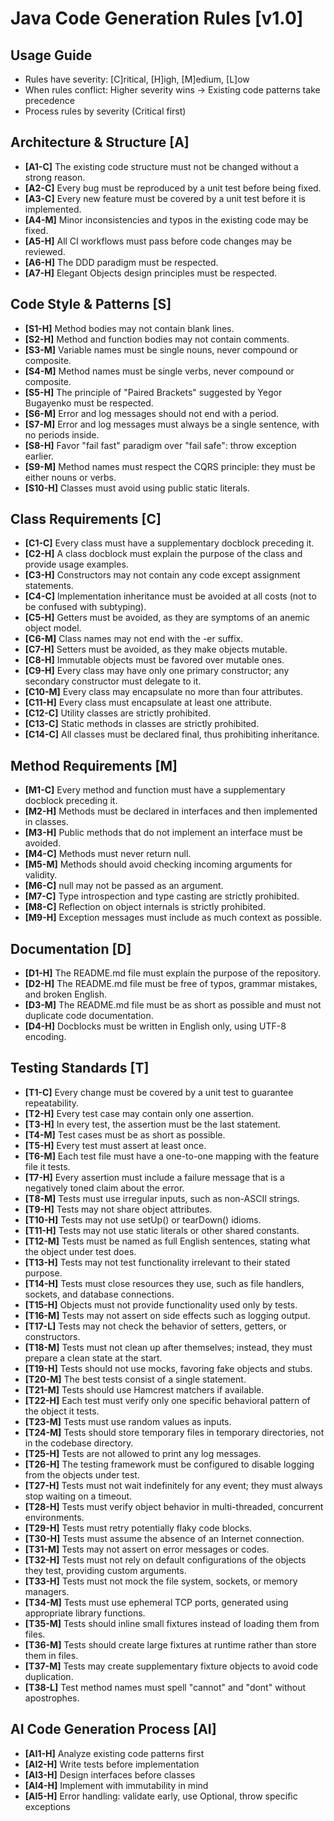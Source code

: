 <!--
SPDX-FileCopyrightText: Copyright (c) 2025 Yegor Bugayenko
SPDX-License-Identifier: MIT
-->

# Java Code Generation Rules [v1.0]

## Usage Guide
- Rules have severity: [C]ritical, [H]igh, [M]edium, [L]ow
- When rules conflict: Higher severity wins → Existing code patterns take precedence
- Process rules by severity (Critical first)

## Architecture & Structure [A]

- **[A1-C]** The existing code structure must not be changed without a strong reason.
- **[A2-C]** Every bug must be reproduced by a unit test before being fixed.
- **[A3-C]** Every new feature must be covered by a unit test before it is implemented.
- **[A4-M]** Minor inconsistencies and typos in the existing code may be fixed.
- **[A5-H]** All CI workflows must pass before code changes may be reviewed.
- **[A6-H]** The DDD paradigm must be respected.
- **[A7-H]** Elegant Objects design principles must be respected.

## Code Style & Patterns [S]

- **[S1-H]** Method bodies may not contain blank lines.
- **[S2-H]** Method and function bodies may not contain comments.
- **[S3-M]** Variable names must be single nouns, never compound or composite.
- **[S4-M]** Method names must be single verbs, never compound or composite.
- **[S5-H]** The principle of "Paired Brackets" suggested by Yegor Bugayenko must be respected.
- **[S6-M]** Error and log messages should not end with a period.
- **[S7-M]** Error and log messages must always be a single sentence, with no periods inside.
- **[S8-H]** Favor "fail fast" paradigm over "fail safe": throw exception earlier.
- **[S9-M]** Method names must respect the CQRS principle: they must be either nouns or verbs.
- **[S10-H]** Classes must avoid using public static literals.

## Class Requirements [C]

- **[C1-C]** Every class must have a supplementary docblock preceding it.
- **[C2-H]** A class docblock must explain the purpose of the class and provide usage examples.
- **[C3-H]** Constructors may not contain any code except assignment statements.
- **[C4-C]** Implementation inheritance must be avoided at all costs (not to be confused with subtyping).
- **[C5-H]** Getters must be avoided, as they are symptoms of an anemic object model.
- **[C6-M]** Class names may not end with the -er suffix.
- **[C7-H]** Setters must be avoided, as they make objects mutable.
- **[C8-H]** Immutable objects must be favored over mutable ones.
- **[C9-H]** Every class may have only one primary constructor; any secondary constructor must delegate to it.
- **[C10-M]** Every class may encapsulate no more than four attributes.
- **[C11-H]** Every class must encapsulate at least one attribute.
- **[C12-C]** Utility classes are strictly prohibited.
- **[C13-C]** Static methods in classes are strictly prohibited.
- **[C14-C]** All classes must be declared final, thus prohibiting inheritance.

## Method Requirements [M]

- **[M1-C]** Every method and function must have a supplementary docblock preceding it.
- **[M2-H]** Methods must be declared in interfaces and then implemented in classes.
- **[M3-H]** Public methods that do not implement an interface must be avoided.
- **[M4-C]** Methods must never return null.
- **[M5-M]** Methods should avoid checking incoming arguments for validity.
- **[M6-C]** null may not be passed as an argument.
- **[M7-C]** Type introspection and type casting are strictly prohibited.
- **[M8-C]** Reflection on object internals is strictly prohibited.
- **[M9-H]** Exception messages must include as much context as possible.

## Documentation [D]

- **[D1-H]** The README.md file must explain the purpose of the repository.
- **[D2-H]** The README.md file must be free of typos, grammar mistakes, and broken English.
- **[D3-M]** The README.md file must be as short as possible and must not duplicate code documentation.
- **[D4-H]** Docblocks must be written in English only, using UTF-8 encoding.

## Testing Standards [T]

- **[T1-C]** Every change must be covered by a unit test to guarantee repeatability.
- **[T2-H]** Every test case may contain only one assertion.
- **[T3-H]** In every test, the assertion must be the last statement.
- **[T4-M]** Test cases must be as short as possible.
- **[T5-H]** Every test must assert at least once.
- **[T6-M]** Each test file must have a one-to-one mapping with the feature file it tests.
- **[T7-H]** Every assertion must include a failure message that is a negatively toned claim about the error.
- **[T8-M]** Tests must use irregular inputs, such as non-ASCII strings.
- **[T9-H]** Tests may not share object attributes.
- **[T10-H]** Tests may not use setUp() or tearDown() idioms.
- **[T11-H]** Tests may not use static literals or other shared constants.
- **[T12-M]** Tests must be named as full English sentences, stating what the object under test does.
- **[T13-H]** Tests may not test functionality irrelevant to their stated purpose.
- **[T14-H]** Tests must close resources they use, such as file handlers, sockets, and database connections.
- **[T15-H]** Objects must not provide functionality used only by tests.
- **[T16-M]** Tests may not assert on side effects such as logging output.
- **[T17-L]** Tests may not check the behavior of setters, getters, or constructors.
- **[T18-M]** Tests must not clean up after themselves; instead, they must prepare a clean state at the start.
- **[T19-H]** Tests should not use mocks, favoring fake objects and stubs.
- **[T20-M]** The best tests consist of a single statement.
- **[T21-M]** Tests should use Hamcrest matchers if available.
- **[T22-H]** Each test must verify only one specific behavioral pattern of the object it tests.
- **[T23-M]** Tests must use random values as inputs.
- **[T24-M]** Tests should store temporary files in temporary directories, not in the codebase directory.
- **[T25-H]** Tests are not allowed to print any log messages.
- **[T26-H]** The testing framework must be configured to disable logging from the objects under test.
- **[T27-H]** Tests must not wait indefinitely for any event; they must always stop waiting on a timeout.
- **[T28-H]** Tests must verify object behavior in multi-threaded, concurrent environments.
- **[T29-H]** Tests must retry potentially flaky code blocks.
- **[T30-H]** Tests must assume the absence of an Internet connection.
- **[T31-M]** Tests may not assert on error messages or codes.
- **[T32-H]** Tests must not rely on default configurations of the objects they test, providing custom arguments.
- **[T33-H]** Tests must not mock the file system, sockets, or memory managers.
- **[T34-M]** Tests must use ephemeral TCP ports, generated using appropriate library functions.
- **[T35-M]** Tests should inline small fixtures instead of loading them from files.
- **[T36-M]** Tests should create large fixtures at runtime rather than store them in files.
- **[T37-M]** Tests may create supplementary fixture objects to avoid code duplication.
- **[T38-L]** Test method names must spell "cannot" and "dont" without apostrophes.

## AI Code Generation Process [AI]

- **[AI1-H]** Analyze existing code patterns first
- **[AI2-H]** Write tests before implementation
- **[AI3-H]** Design interfaces before classes
- **[AI4-H]** Implement with immutability in mind
- **[AI5-H]** Error handling: validate early, use Optional<T>, throw specific exceptions
